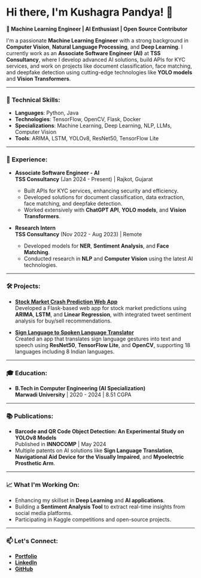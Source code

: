 # Hi there, I'm Kushagra Pandya! 👋

**🚀 Machine Learning Engineer | AI Enthusiast | Open Source Contributor**

I'm a passionate **Machine Learning Engineer** with a strong background in **Computer Vision**, **Natural Language Processing**, and **Deep Learning**. I currently work as an **Associate Software Engineer (AI)** at **TSS Consultancy**, where I develop advanced AI solutions, build APIs for KYC services, and work on projects like document classification, face matching, and deepfake detection using cutting-edge technologies like **YOLO models** and **Vision Transformers**.

---

### 🔧 **Technical Skills**:
- **Languages**: Python, Java
- **Technologies**: TensorFlow, OpenCV, Flask, Docker
- **Specializations**: Machine Learning, Deep Learning, NLP, LLMs, Computer Vision
- **Tools**: ARIMA, LSTM, YOLOv8, ResNet50, TensorFlow Lite

---

### 💼 **Experience**:

- **Associate Software Engineer - AI**  
  **TSS Consultancy** (Jan 2024 - Present) | Rajkot, Gujarat  
  - Built APIs for KYC services, enhancing security and efficiency.
  - Developed solutions for document classification, data extraction, face matching, and deepfake detection.
  - Worked extensively with **ChatGPT API**, **YOLO models**, and **Vision Transformers**.

- **Research Intern**  
  **TSS Consultancy** (Nov 2022 - Aug 2023) | Remote  
  - Developed models for **NER**, **Sentiment Analysis**, and **Face Matching**.
  - Conducted research in **NLP** and **Computer Vision** using the latest AI technologies.

---

### 🛠 **Projects**:
- **[Stock Market Crash Prediction Web App](https://github.com/Kushagra077/Stock-Market-Crash-Predictino)**  
  Developed a Flask-based web app for stock market predictions using **ARIMA**, **LSTM**, and **Linear Regression**, with integrated tweet sentiment analysis for buy/sell recommendations.

- **[Sign Language to Spoken Language Translator](https://github.com/Kushagra077/Igniters---Bridging-the-gap)**  
  Created an app that translates sign language gestures into text and speech using **ResNet50**, **TensorFlow Lite**, and **OpenCV**, supporting 18 languages including 8 Indian languages.

---

### 🎓 **Education**:
- **B.Tech in Computer Engineering (AI Specialization)**  
  **Marwadi University** | 2020 - 2024 | 8.51 CGPA  

---

### 📚 **Publications**:
- **Barcode and QR Code Object Detection: An Experimental Study on YOLOv8 Models**  
  Published in **INNOCOMP** | May 2024  
- Multiple patents on AI solutions like **Sign Language Translation**, **Navigational Aid Device for the Visually Impaired**, and **Myoelectric Prosthetic Arm**.

---

### 📈 **What I'm Working On**:
- Enhancing my skillset in **Deep Learning** and **AI applications**.
- Building a **Sentiment Analysis Tool** to extract real-time insights from social media platforms.
- Participating in Kaggle competitions and open-source projects.

---

### 📫 **Let's Connect**:
- **[Portfolio](https://sites.google.com/view/kushagrapandya)**
- **[LinkedIn](https://www.linkedin.com/in/kushagra-pandya/)**
- **[GitHub](https://github.com/Kushagra077)**
